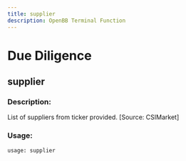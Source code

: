 ```yaml
---
title: supplier
description: OpenBB Terminal Function
---
```


# Due Diligence

## supplier

### Description: 

List of suppliers from ticker provided. [Source: CSIMarket]

### Usage: 
```python
usage: supplier
```



